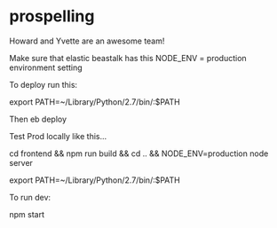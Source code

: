 # prospelling

Howard and Yvette are an awesome team!

Make sure that elastic beastalk has this NODE_ENV = production environment setting

To deploy run this:

export PATH=~/Library/Python/2.7/bin/:$PATH

Then eb deploy

Test Prod locally like this...

cd frontend && npm run build && cd .. && NODE_ENV=production node server

export PATH=~/Library/Python/2.7/bin/:$PATH

To run dev: 

npm start
